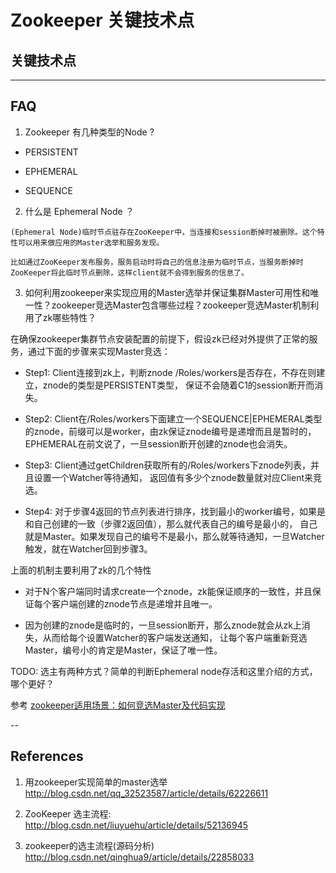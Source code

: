 # Zookeeper 关键技术点

## 关键技术点

---

## FAQ

1. Zookeeper 有几种类型的Node ?

* PERSISTENT

* EPHEMERAL

* SEQUENCE

2. 什么是 Ephemeral Node ？

```
(Ephemeral Node)临时节点驻存在ZooKeeper中，当连接和session断掉时被删除。这个特性可以用来做应用的Master选举和服务发现。

比如通过ZooKeeper发布服务，服务启动时将自己的信息注册为临时节点，当服务断掉时ZooKeeper将此临时节点删除，这样client就不会得到服务的信息了。
```

3. 如何利用zookeeper来实现应用的Master选举并保证集群Master可用性和唯一性？zookeeper竞选Master包含哪些过程？zookeeper竞选Master机制利用了zk哪些特性？

在确保zookeeper集群节点安装配置的前提下，假设zk已经对外提供了正常的服务，通过下面的步骤来实现Master竞选：

* Step1: Client连接到zk上，判断znode /Roles/workers是否存在，不存在则建立，znode的类型是PERSISTENT类型，
保证不会随着C1的session断开而消失。

* Step2: Client在/Roles/workers下面建立一个SEQUENCE|EPHEMERAL类型的znode，前缀可以是worker，由zk保证znode编号是递增而且是暂时的，
EPHEMERAL在前文说了，一旦session断开创建的znode也会消失。

* Step3: Client通过getChildren获取所有的/Roles/workers下znode列表，并且设置一个Watcher等待通知，
返回值有多少个znode数量就对应Client来竞选。

* Step4: 对于步骤4返回的节点列表进行排序，找到最小的worker编号，如果是和自己创建的一致（步骤2返回值），那么就代表自己的编号是最小的，
自己就是Master。如果发现自己的编号不是最小，那么就等待通知，一旦Watcher触发，就在Watcher回到步骤3。

上面的机制主要利用了zk的几个特性

* 对于N个客户端同时请求create一个znode，zk能保证顺序的一致性，并且保证每个客户端创建的znode节点是递增并且唯一。

* 因为创建的znode是临时的，一旦session断开，那么znode就会从zk上消失，从而给每个设置Watcher的客户端发送通知，
让每个客户端重新竞选Master，编号小的肯定是Master，保证了唯一性。

TODO: 选主有两种方式？简单的判断Ephemeral node存活和这里介绍的方式，哪个更好？

参考 [zookeeper适用场景：如何竞选Master及代码实现](http://www.cnblogs.com/likehua/p/4060301.html)

--

## References

1. 用zookeeper实现简单的master选举 http://blog.csdn.net/qq_32523587/article/details/62226611

2. ZooKeeper 选主流程: http://blog.csdn.net/liuyuehu/article/details/52136945

3. zookeeper的选主流程(源码分析) http://blog.csdn.net/qinghua9/article/details/22858033